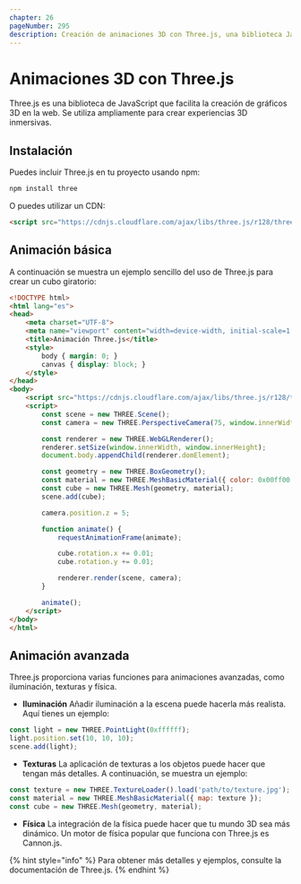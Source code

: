 ```yaml
---
chapter: 26
pageNumber: 295
description: Creación de animaciones 3D con Three.js, una biblioteca JavaScript para gráficos 3D.
---
```


# Animaciones 3D con Three.js

Three.js es una biblioteca de JavaScript que facilita la creación de gráficos 3D en la web. Se utiliza ampliamente para crear experiencias 3D inmersivas.

## Instalación

Puedes incluir Three.js en tu proyecto usando npm:

```bash
npm install three
```

O puedes utilizar un CDN:

```html
<script src="https://cdnjs.cloudflare.com/ajax/libs/three.js/r128/three.min.js"></script>
```

## Animación básica

A continuación se muestra un ejemplo sencillo del uso de Three.js para crear un cubo giratorio:

````html
<!DOCTYPE html>
<html lang="es">
<head>
    <meta charset="UTF-8">
    <meta name="viewport" content="width=device-width, initial-scale=1.0">
    <title>Animación Three.js</title>
    <style>
        body { margin: 0; }
        canvas { display: block; }
    </style>
</head>
<body>
    <script src="https://cdnjs.cloudflare.com/ajax/libs/three.js/r128/three.min.js"></script>
    <script>
        const scene = new THREE.Scene();
        const camera = new THREE.PerspectiveCamera(75, window.innerWidth / window.innerHeight, 0.1, 1000);

        const renderer = new THREE.WebGLRenderer();
        renderer.setSize(window.innerWidth, window.innerHeight);
        document.body.appendChild(renderer.domElement);

        const geometry = new THREE.BoxGeometry();
        const material = new THREE.MeshBasicMaterial({ color: 0x00ff00 });
        const cube = new THREE.Mesh(geometry, material);
        scene.add(cube);

        camera.position.z = 5;

        function animate() {
            requestAnimationFrame(animate);

            cube.rotation.x += 0.01;
            cube.rotation.y += 0.01;

            renderer.render(scene, camera);
        }

        animate();
    </script>
</body>
</html>
````

## Animación avanzada

Three.js proporciona varias funciones para animaciones avanzadas, como iluminación, texturas y física.

- **Iluminación**
Añadir iluminación a la escena puede hacerla más realista. Aquí tienes un ejemplo:

```javascript
const light = new THREE.PointLight(0xffffff);
light.position.set(10, 10, 10);
scene.add(light);
```

- **Texturas**
La aplicación de texturas a los objetos puede hacer que tengan más detalles. A continuación, se muestra un ejemplo:

```javascript
const texture = new THREE.TextureLoader().load('path/to/texture.jpg');
const material = new THREE.MeshBasicMaterial({ map: texture });
const cube = new THREE.Mesh(geometry, material);
```

- **Física**
La integración de la física puede hacer que tu mundo 3D sea más dinámico. Un motor de física popular que funciona con Three.js es Cannon.js.

{% hint style="info" %}
Para obtener más detalles y ejemplos, consulte la documentación de Three.js.
{% endhint %}
